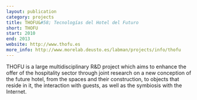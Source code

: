 ```yaml
--- 
layout: publication
category: projects
title: THOFU&#58; Tecnologías del Hotel del Futuro
short: THOFU
start: 2010
end: 2013
website: http://www.thofu.es
more_info: http://www.morelab.deusto.es/labman/projects/info/thofu
--- 
```


THOFU is a large multidisciplinary R&D project which aims to enhance the offer of the hospitality sector through joint research on a new conception of the future hotel, from the spaces and their construction, to objects that reside in it, the interaction with guests, as well as the symbiosis with the Internet.